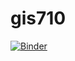 # gis710

[![Binder](https://mybinder.org/badge_logo.svg)](https://mybinder.org/v2/gh/osiau/gis710/main?urlpath=lab)
